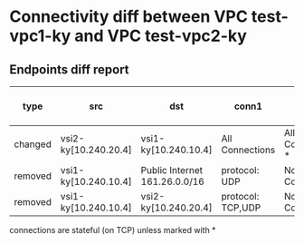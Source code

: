 # Connectivity diff between VPC test-vpc1-ky and VPC test-vpc2-ky
## Endpoints diff report
| type | src |  dst | conn1 | conn2 | vsis-diff-info |
|------|-----|------|-------|-------|----------------|
| changed | vsi2-ky[10.240.20.4] | vsi1-ky[10.240.10.4] | All Connections | All Connections * |  |
| removed | vsi1-ky[10.240.10.4] | Public Internet 161.26.0.0/16 | protocol: UDP | No Connections |  |
| removed | vsi1-ky[10.240.10.4] | vsi2-ky[10.240.20.4] | protocol: TCP,UDP | No Connections |  |

connections are stateful (on TCP) unless marked with *
